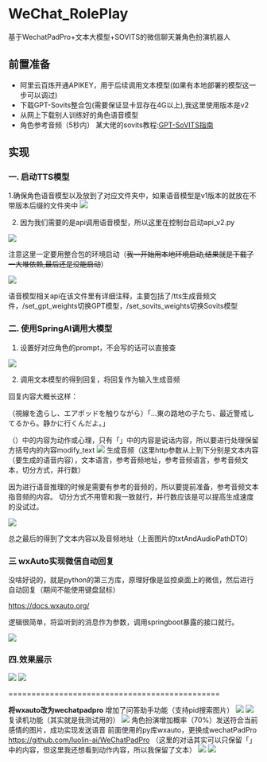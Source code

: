 # WeChat_RolePlay
基于WechatPadPro+文本大模型+SOVITS的微信聊天兼角色扮演机器人

## 前置准备
- 阿里云百炼开通APIKEY，用于后续调用文本模型(如果有本地部署的模型这一步可以调过)
- 下载GPT-Sovits整合包(需要保证显卡显存在4G以上),我这里使用版本是v2
- 从网上下载别人训练好的角色语音模型
- 角色参考音频（5秒内）
某大佬的sovits教程:[GPT-SoVITS指南](https://www.yuque.com/baicaigongchang1145haoyuangong/ib3g1e)

## 实现
### 一. 启动TTS模型
1.确保角色语音模型以及放到了对应文件夹中，如果语音模型是v1版本的就放在不带版本后缀的文件夹中
<img src="./media/img1.png">

2. 因为我们需要的是api调用语音模型，所以这里在控制台启动api_v2.py

<img src="./media/img9.png">

注意这里一定要用整合包的环境启动（~~我一开始用本地环境启动,结果就是下载了一大堆依赖,最后还是没能启动~~）

<img src="./media/img2.png">

语音模型相关api在该文件里有详细注释，主要包括了/tts生成音频文件，/set_gpt_weights切换GPT模型，/set_sovits_weights切换Sovits模型

### 二. 使用SpringAI调用大模型

1. 设置好对应角色的prompt，不会写的话可以直接查

<img src="./media/img3.png">

2. 调用文本模型的得到回复，将回复作为输入生成音频

回复内容大概长这样：

（視線を逸らし、エアポッドを触りながら）「…東の路地の子たち、最近警戒してるから。静かに行くんだよ。」

（）中的内容为动作或心理，只有「」中的内容是说话内容，所以要进行处理保留方括号内的内容modify_text
<img src="./media/img4.png">
生成音频（这里http参数从上到下分别是文本内容（要生成的语音内容），文本语言，参考音频地址，参考音频语言，参考音频文本，切分方式，并行数）

因为进行语音推理的时候是需要有参考的音频的，所以要提前准备，参考音频文本指音频的内容。
切分方式不用管和我一致就行，并行数应该是可以提高生成速度的没试过。

<img src="./media/img5.png">

总之最后的得到了文本内容以及音频地址（上面图片的txtAndAudioPathDTO）


### 三 wxAuto实现微信自动回复

没啥好说的，就是python的第三方库，原理好像是监控桌面上的微信，然后进行自动回复（期间不能使用键盘鼠标）

https://docs.wxauto.org/

逻辑很简单，将监听到的消息作为参数，调用springboot暴露的接口就行。

<img src="./media/img6.png">

### 四.效果展示
<img src="./media/img7.png">
<img src="./media/img8.png">


==============================================

**将wxauto改为wechatpadpro**
增加了问答助手功能（支持pid搜索图片）
<img src="./media/img10.png">
<img src="./media/img11.png">
复读机功能（其实就是我测试用的）
<img src="./media/img12.png">
角色扮演增加概率（70%）发送符合当前感情的图片，成功实现发送语音
前面使用的py库wxauto，更换成wechatPadPro https://github.com/luolin-ai/WeChatPadPro
（这里的对话其实可以只保留「」中的内容，但这里我还想看到动作内容，所以我保留了文本）
<img src="./media/img13.png">
<img src="./media/img14.png">